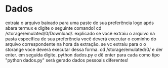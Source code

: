 # Dados
extraia o arquivo baixado para uma paste de sua preferência 
logo após abara  termux e digite o seguinte comando! cd /storage/emulated/0/Download/.
explicado se você extraiu o arquivo na pasta específica de sua preferência você deverá 
executar o cominho do arquivo correspondente na hora da extração.
se vc extraiu para o o storange voce deverá executar dessa forma.
cd /storage/emulated/0/ e der enter.
em seguida digite.
python dados.py e dê enter
para cada como tipo "python dados.py" será gerado dados pessoais diferentes!

